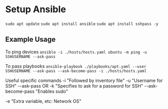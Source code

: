 # Setup Ansible
`sudo apt update`
`sudo apt install ansible`
`sudo apt install sshpass -y`

## Example Usage
To ping devices
`ansible -i ./hosts/hosts.yaml ubuntu -m ping -u SSHUSERNAME --ask-pass`

To pass playbooks
`ansible-playbook ./playbooks/apt.yaml --user SSHUSERNAME --ask-pass --ask-become-pass -i ./hosts/hosts.yaml`

Useful specific commands
-i "Followed by inventory file"
-u "Username for SSH"
--ask-pass OR -k "Specifies to ask for a password for SSH"
--ask-become-pass "Enables sudo"

-e "Extra variable, etc: Network OS"
